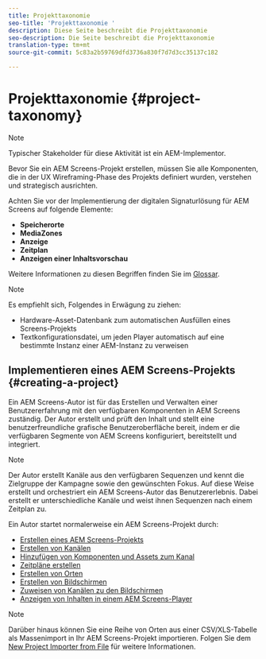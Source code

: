 ```yaml
---
title: Projekttaxonomie
seo-title: 'Projekttaxonomie '
description: Diese Seite beschreibt die Projekttaxonomie
seo-description: Die Seite beschreibt die Projekttaxonomie
translation-type: tm+mt
source-git-commit: 5c83a2b59769dfd3736a830f7d7d3cc35137c182

---
```



# Projekttaxonomie {#project-taxonomy}

>[!NOTE]
>
>Typischer Stakeholder für diese Aktivität ist ein AEM-Implementor.

Bevor Sie ein AEM Screens-Projekt erstellen, müssen Sie alle Komponenten, die in der UX Wireframing-Phase des Projekts definiert wurden, verstehen und strategisch ausrichten.

Achten Sie vor der Implementierung der digitalen Signaturlösung für AEM Screens auf folgende Elemente:

* **Speicherorte**
* **MediaZones**
* **Anzeige**
* **Zeitplan**
* **Anzeigen einer Inhaltsvorschau**

Weitere Informationen zu diesen Begriffen finden Sie im [Glossar](https://helpx.adobe.com/experience-manager/6-5/screens/using/screens-glossary.html).

>[!NOTE]
>
>Es empfiehlt sich, Folgendes in Erwägung zu ziehen:
>
>* Hardware-Asset-Datenbank zum automatischen Ausfüllen eines Screens-Projekts
>* Textkonfigurationsdatei, um jeden Player automatisch auf eine bestimmte Instanz einer AEM-Instanz zu verweisen


## Implementieren eines AEM Screens-Projekts {#creating-a-project}

Ein AEM Screens-Autor ist für das Erstellen und Verwalten einer Benutzererfahrung mit den verfügbaren Komponenten in AEM Screens zuständig. Der Autor erstellt und prüft den Inhalt und stellt eine benutzerfreundliche grafische Benutzeroberfläche bereit, indem er die verfügbaren Segmente von AEM Screens konfiguriert, bereitstellt und integriert.

>[!NOTE]
>
>Der Autor erstellt Kanäle aus den verfügbaren Sequenzen und kennt die Zielgruppe der Kampagne sowie den gewünschten Fokus. Auf diese Weise erstellt und orchestriert ein AEM Screens-Autor das Benutzererlebnis. Dabei erstellt er unterschiedliche Kanäle und weist ihnen Sequenzen nach einem Zeitplan zu.

Ein Autor startet normalerweise ein AEM Screens-Projekt durch:

* [Erstellen eines AEM Screens-Projekts](https://helpx.adobe.com/experience-manager/6-5/screens/using/creating-a-screens-project.html)
* [Erstellen von Kanälen](https://helpx.adobe.com/experience-manager/6-5/screens/using/managing-channels.html)
* [Hinzufügen von Komponenten und Assets zum Kanal](https://helpx.adobe.com/experience-manager/6-5/screens/using/adding-components-to-a-channel.html)
* [Zeitpläne erstellen](https://helpx.adobe.com/experience-manager/6-5/screens/using/managing-schedules.html)
* [Erstellen von Orten](https://helpx.adobe.com/experience-manager/6-5/screens/using/managing-locations.html)
* [Erstellen von Bildschirmen](https://helpx.adobe.com/experience-manager/6-5/screens/using/managing-displays.html)
* [Zuweisen von Kanälen zu den Bildschirmen](https://helpx.adobe.com/experience-manager/6-5/screens/using/channel-assignment.html)
* [Anzeigen von Inhalten in einem AEM Screens-Player](https://helpx.adobe.com/experience-manager/6-5/screens/using/working-with-screens-player.html)

>[!NOTE]
>
>Darüber hinaus können Sie eine Reihe von Orten aus einer CSV/XLS-Tabelle als Massenimport in Ihr AEM Screens-Projekt importieren. Folgen Sie dem [New Project Importer from File](https://helpx.adobe.com/experience-manager/6-5/screens/using/project-importer.html) für weitere Informationen.
